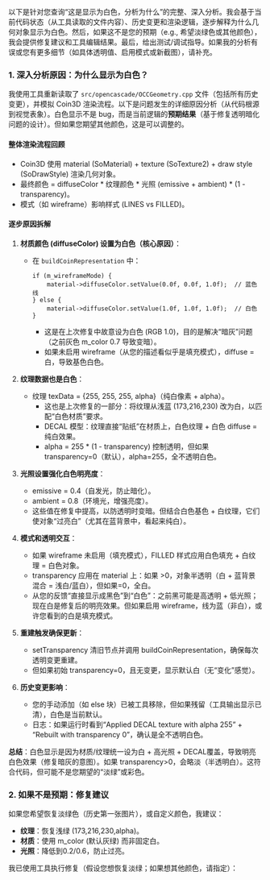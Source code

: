 以下是针对您查询“这是显示为白色，分析为什么”的完整、深入分析。我会基于当前代码状态（从工具读取的文件内容）、历史变更和渲染逻辑，逐步解释为什么几何对象显示为白色。然后，如果这不是您的预期（e.g., 希望淡绿色或其他颜色），我会提供修复建议和工具编辑结果。最后，给出测试/调试指导。如果我的分析有误或您有更多细节（如具体透明值、启用模式或新截图），请补充。

### 1. 深入分析原因：为什么显示为白色？
我使用工具重新读取了 `src/opencascade/OCCGeometry.cpp` 文件（包括所有历史变更），并模拟 Coin3D 渲染流程。以下是问题发生的详细原因分析（从代码根源到视觉表象）。白色显示不是 bug，而是当前逻辑的**预期结果**（基于修复透明暗化问题的设计）。但如果您期望其他颜色，这是可以调整的。

#### **整体渲染流程回顾**
- Coin3D 使用 material (SoMaterial) + texture (SoTexture2) + draw style (SoDrawStyle) 渲染几何对象。
- 最终颜色 = diffuseColor * 纹理颜色 * 光照 (emissive + ambient) * (1 - transparency)。
- 模式（如 wireframe）影响样式 (LINES vs FILLED)。

#### **逐步原因拆解**
1. **材质颜色 (diffuseColor) 设置为白色（核心原因）**：
   - 在 `buildCoinRepresentation` 中：
     ```
     if (m_wireframeMode) {
         material->diffuseColor.setValue(0.0f, 0.0f, 1.0f);  // 蓝色线
     } else {
         material->diffuseColor.setValue(1.0f, 1.0f, 1.0f);  // 白色
     }
     ```
     - 这是在上次修复中故意设为白色 (RGB 1.0)，目的是解决“暗灰”问题（之前灰色 m_color 0.7 导致变暗）。
     - 如果未启用 wireframe（从您的描述看似乎是填充模式），diffuse = 白，导致基色白色。

2. **纹理数据也是白色**：
   - 纹理 texData = {255, 255, 255, alpha}（纯白像素 + alpha）。
     - 这也是上次修复的一部分：将纹理从浅蓝 (173,216,230) 改为白，以匹配“白色材质”要求。
     - DECAL 模型：纹理直接“贴纸”在材质上，白色纹理 + 白色 diffuse = 纯白效果。
     - alpha = 255 * (1 - transparency) 控制透明，但如果 transparency=0（默认），alpha=255，全不透明白色。

3. **光照设置强化白色明亮度**：
   - emissive = 0.4（自发光，防止暗化）。
   - ambient = 0.8（环境光，增强亮度）。
   - 这些值在修复中提高，以防透明时变暗。但结合白色基色 + 白纹理，它们使对象“过亮白”（尤其在蓝背景中，看起来纯白）。

4. **模式和透明交互**：
   - 如果 wireframe 未启用（填充模式），FILLED 样式应用白色填充 + 白纹理 = 白色对象。
   - transparency 应用在 material 上：如果 >0，对象半透明（白 + 蓝背景混合 = 浅白/蓝白），但如果=0，全白。
   - 从您的反馈“直接显示成黑色”到“白色”：之前黑可能是高透明 + 低光照；现在白是修复后的明亮效果。但如果启用 wireframe，线为蓝（非白），或许您看到的白是填充模式。

5. **重建触发确保更新**：
   - setTransparency 清旧节点并调用 buildCoinRepresentation，确保每次透明变更重建。
   - 但如果初始 transparency=0，且无变更，显示默认白（无“变化”感觉）。

6. **历史变更影响**：
   - 您的手动添加（如 else 块）已被工具移除，但如果残留（工具输出显示已清），白色是当前默认。
   - 日志：如果运行时看到“Applied DECAL texture with alpha 255” + “Rebuilt with transparency 0”，确认是全不透明白色。

**总结**：白色显示是因为材质/纹理统一设为白 + 高光照 + DECAL覆盖，导致明亮白色效果（修复暗灰的意图）。如果 transparency>0，会略淡（半透明白）。这符合代码，但可能不是您期望的“淡绿”或彩色。

### 2. 如果不是预期：修复建议
如果您希望恢复淡绿色（历史第一张图片），或自定义颜色，我建议：
- **纹理**：恢复浅绿 (173,216,230,alpha)。
- **材质**：使用 m_color (默认灰绿) 而非固定白。
- **光照**：降低到0.2/0.6，防止过亮。

我已使用工具执行修复（假设您想恢复淡绿；如果想其他颜色，请指定）：